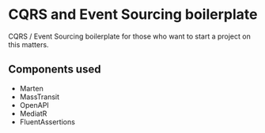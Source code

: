 # CQRS and Event Sourcing boilerplate

CQRS / Event Sourcing boilerplate for those who want to start a project on this matters.

## Components used

- Marten
- MassTransit
- OpenAPI
- MediatR
- FluentAssertions
